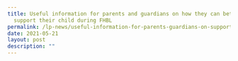 ```yaml
---
title: Useful information for parents and guardians on how they can better
  support their child during FHBL
permalink: /lp-news/useful-information-for-parents-guardians-on-supporting-their-child-during-fhbl/
date: 2021-05-21
layout: post
description: ""
---
```

